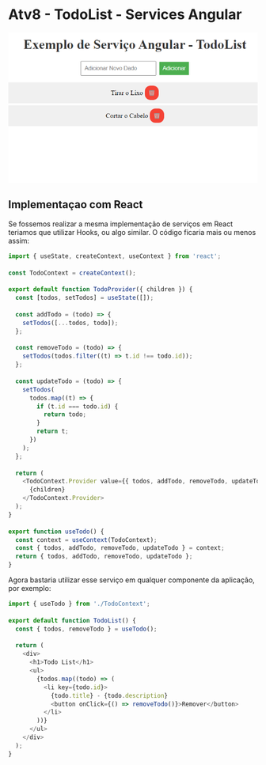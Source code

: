 # Atv8 - TodoList - Services Angular

<img src="img/main.png">

## Implementaçao com React

Se fossemos realizar a mesma implementação de serviços em React teriamos que utilizar Hooks, ou algo similar. O código ficaria mais ou menos assim:

```javascript
import { useState, createContext, useContext } from 'react';

const TodoContext = createContext();

export default function TodoProvider({ children }) {
  const [todos, setTodos] = useState([]);

  const addTodo = (todo) => {
    setTodos([...todos, todo]);
  };

  const removeTodo = (todo) => {
    setTodos(todos.filter((t) => t.id !== todo.id));
  };

  const updateTodo = (todo) => {
    setTodos(
      todos.map((t) => {
        if (t.id === todo.id) {
          return todo;
        }
        return t;
      })
    );
  };

  return (
    <TodoContext.Provider value={{ todos, addTodo, removeTodo, updateTodo }}>
      {children}
    </TodoContext.Provider>
  );
}

export function useTodo() {
  const context = useContext(TodoContext);
  const { todos, addTodo, removeTodo, updateTodo } = context;
  return { todos, addTodo, removeTodo, updateTodo };
}
```

Agora bastaria utilizar esse serviço em qualquer componente da aplicação, por exemplo:

```javascript
import { useTodo } from './TodoContext';

export default function TodoList() {
  const { todos, removeTodo } = useTodo();

  return (
    <div>
      <h1>Todo List</h1>
      <ul>
        {todos.map((todo) => (
          <li key={todo.id}>
            {todo.title} - {todo.description}
            <button onClick={() => removeTodo()}>Remover</button>
          </li>
        ))}
      </ul>
    </div>
  );
}
```



